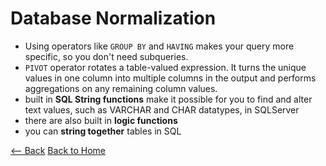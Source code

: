 # Database Normalization

- Using operators like `GROUP BY` and `HAVING` makes your query more specific, so you don't need subqueries.
- `PIVOT` operator rotates a table-valued expression. It turns the unique values in one column into multiple columns in the output and performs aggregations on any remaining column values.
- built in **SQL String functions** make it possible for you to find and alter text values, such as VARCHAR and CHAR datatypes, in SQLServer
- there are also built in **logic functions**
- you can **string together** tables in SQL

[<-- Back](301readingnotes.md) [Back to Home](README.md)